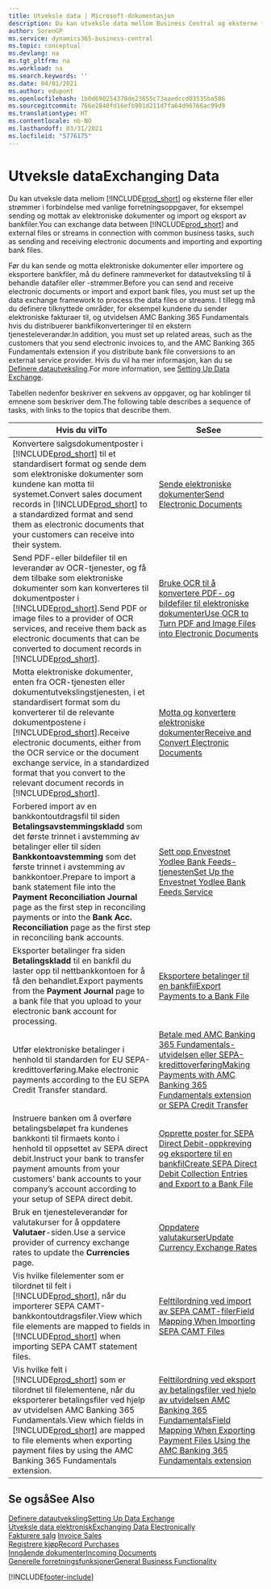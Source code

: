 ```yaml
---
title: Utveksle data | Microsoft-dokumentasjon
description: Du kan utveksle data mellom Business Central og eksterne filer eller strømmer i forbindelse med vanlige forretningsoppgaver, for eksempel sending og mottak av elektroniske dokumenter og import og eksport av bankfiler.
author: SorenGP
ms.service: dynamics365-business-central
ms.topic: conceptual
ms.devlang: na
ms.tgt_pltfrm: na
ms.workload: na
ms.search.keywords: ''
ms.date: 04/01/2021
ms.author: edupont
ms.openlocfilehash: 1b0d690254378de23655c73aaedccd03535ba586
ms.sourcegitcommit: 766e2840fd16efb901d211d7fa64d96766ac99d9
ms.translationtype: HT
ms.contentlocale: nb-NO
ms.lasthandoff: 03/31/2021
ms.locfileid: "5776175"
---
```

# <a name="exchanging-data"></a><span data-ttu-id="4d82d-103">Utveksle data</span><span class="sxs-lookup"><span data-stu-id="4d82d-103">Exchanging Data</span></span>
<span data-ttu-id="4d82d-104">Du kan utveksle data mellom [!INCLUDE[prod_short](includes/prod_short.md)] og eksterne filer eller strømmer i forbindelse med vanlige forretningsoppgaver, for eksempel sending og mottak av elektroniske dokumenter og import og eksport av bankfiler.</span><span class="sxs-lookup"><span data-stu-id="4d82d-104">You can exchange data between [!INCLUDE[prod_short](includes/prod_short.md)] and external files or streams in connection with common business tasks, such as sending and receiving electronic documents and importing and exporting bank files.</span></span>  

<span data-ttu-id="4d82d-105">Før du kan sende og motta elektroniske dokumenter eller importere og eksportere bankfiler, må du definere rammeverket for datautveksling til å behandle datafiler eller -strømmer.</span><span class="sxs-lookup"><span data-stu-id="4d82d-105">Before you can send and receive electronic documents or import and export bank files, you must set up the data exchange framework to process the data files or streams.</span></span> <span data-ttu-id="4d82d-106">I tillegg må du definere tilknyttede områder, for eksempel kundene du sender elektroniske fakturaer til, og utvidelsen AMC Banking 365 Fundamentals hvis du distribuerer bankfilkonverteringer til en ekstern tjenesteleverandør.</span><span class="sxs-lookup"><span data-stu-id="4d82d-106">In addition, you must set up related areas, such as the customers that you send electronic invoices to, and the AMC Banking 365 Fundamentals extension if you distribute bank file conversions to an external service provider.</span></span> <span data-ttu-id="4d82d-107">Hvis du vil ha mer informasjon, kan du se [Definere datautveksling](across-set-up-data-exchange.md).</span><span class="sxs-lookup"><span data-stu-id="4d82d-107">For more information, see [Setting Up Data Exchange](across-set-up-data-exchange.md).</span></span>  

 <span data-ttu-id="4d82d-108">Tabellen nedenfor beskriver en sekvens av oppgaver, og har koblinger til emnene som beskriver dem.</span><span class="sxs-lookup"><span data-stu-id="4d82d-108">The following table describes a sequence of tasks, with links to the topics that describe them.</span></span>  

|<span data-ttu-id="4d82d-109">**Hvis du vil**</span><span class="sxs-lookup"><span data-stu-id="4d82d-109">**To**</span></span>|<span data-ttu-id="4d82d-110">**Se**</span><span class="sxs-lookup"><span data-stu-id="4d82d-110">**See**</span></span>|  
|------------|-------------|  
|<span data-ttu-id="4d82d-111">Konvertere salgsdokumentposter i [!INCLUDE[prod_short](includes/prod_short.md)] til et standardisert format og sende dem som elektroniske dokumenter som kundene kan motta til systemet.</span><span class="sxs-lookup"><span data-stu-id="4d82d-111">Convert sales document records in [!INCLUDE[prod_short](includes/prod_short.md)] to a standardized format and send them as electronic documents that your customers can receive into their system.</span></span>|[<span data-ttu-id="4d82d-112">Sende elektroniske dokumenter</span><span class="sxs-lookup"><span data-stu-id="4d82d-112">Send Electronic Documents</span></span>](sales-how-to-send-electronic-documents.md)|  
|<span data-ttu-id="4d82d-113">Send PDF-eller bildefiler til en leverandør av OCR-tjenester, og få dem tilbake som elektroniske dokumenter som kan konverteres til dokumentposter i [!INCLUDE[prod_short](includes/prod_short.md)].</span><span class="sxs-lookup"><span data-stu-id="4d82d-113">Send PDF or image files to a provider of OCR services, and receive them back as electronic documents that can be converted to document records in [!INCLUDE[prod_short](includes/prod_short.md)].</span></span>|[<span data-ttu-id="4d82d-114">Bruke OCR til å konvertere PDF- og bildefiler til elektroniske dokumenter</span><span class="sxs-lookup"><span data-stu-id="4d82d-114">Use OCR to Turn PDF and Image Files into Electronic Documents</span></span>](across-how-use-ocr-pdf-images-files.md)|  
|<span data-ttu-id="4d82d-115">Motta elektroniske dokumenter, enten fra OCR-tjenesten eller dokumentutvekslingstjenesten, i et standardisert format som du konverterer til de relevante dokumentpostene i [!INCLUDE[prod_short](includes/prod_short.md)].</span><span class="sxs-lookup"><span data-stu-id="4d82d-115">Receive electronic documents, either from the OCR service or the document exchange service, in a standardized format that you convert to the relevant document records in [!INCLUDE[prod_short](includes/prod_short.md)].</span></span>|[<span data-ttu-id="4d82d-116">Motta og konvertere elektroniske dokumenter</span><span class="sxs-lookup"><span data-stu-id="4d82d-116">Receive and Convert Electronic Documents</span></span>](purchasing-how-to-receive-and-convert-electronic-documents.md)|  
|<span data-ttu-id="4d82d-117">Forbered import av en bankkontoutdragsfil til siden **Betalingsavstemmingskladd** som det første trinnet i avstemming av betalinger eller til siden **Bankkontoavstemming** som det første trinnet i avstemming av bankkontoer.</span><span class="sxs-lookup"><span data-stu-id="4d82d-117">Prepare to import a bank statement file into the **Payment Reconciliation Journal** page as the first step in reconciling payments or into the **Bank Acc. Reconciliation** page as the first step in reconciling bank accounts.</span></span>|[<span data-ttu-id="4d82d-118">Sett opp Envestnet Yodlee Bank Feeds-tjenesten</span><span class="sxs-lookup"><span data-stu-id="4d82d-118">Set Up the Envestnet Yodlee Bank Feeds Service</span></span>](bank-how-setup-bank-statement-service.md)|  
|<span data-ttu-id="4d82d-119">Eksporter betalinger fra siden **Betalingskladd** til en bankfil du laster opp til nettbankkontoen for å få den behandlet.</span><span class="sxs-lookup"><span data-stu-id="4d82d-119">Export payments from the **Payment Journal** page to a bank file that you upload to your electronic bank account for processing.</span></span>|[<span data-ttu-id="4d82d-120">Eksportere betalinger til en bankfil</span><span class="sxs-lookup"><span data-stu-id="4d82d-120">Export Payments to a Bank File</span></span>](finance-make-payments-with-bank-data-conversion-service-or-sepa-credit-transfer.md#exporting-payments-to-a-bank-file)|
|<span data-ttu-id="4d82d-121">Utfør elektroniske betalinger i henhold til standarden for EU SEPA-kredittoverføring.</span><span class="sxs-lookup"><span data-stu-id="4d82d-121">Make electronic payments according to the EU SEPA Credit Transfer standard.</span></span>|[<span data-ttu-id="4d82d-122">Betale med AMC Banking 365 Fundamentals-utvidelsen eller SEPA-kredittoverføring</span><span class="sxs-lookup"><span data-stu-id="4d82d-122">Making Payments with AMC Banking 365 Fundamentals extension or SEPA Credit Transfer</span></span>](finance-make-payments-with-bank-data-conversion-service-or-sepa-credit-transfer.md)|  
|<span data-ttu-id="4d82d-123">Instruere banken om å overføre betalingsbeløpet fra kundenes bankkonti til firmaets konto i henhold til oppsettet av SEPA direct debit.</span><span class="sxs-lookup"><span data-stu-id="4d82d-123">Instruct your bank to transfer payment amounts from your customers’ bank accounts to your company’s account according to your setup of SEPA direct debit.</span></span>|[<span data-ttu-id="4d82d-124">Opprette poster for SEPA Direct Debit-oppkreving og eksportere til en bankfil</span><span class="sxs-lookup"><span data-stu-id="4d82d-124">Create SEPA Direct Debit Collection Entries and Export to a Bank File</span></span>](finance-collect-payments-with-sepa-direct-debit.md#creating-sepa-direct-debit-collection-entries-and-export-to-a-bank-file)|  
|<span data-ttu-id="4d82d-125">Bruk en tjenesteleverandør for valutakurser for å oppdatere **Valutaer**-siden.</span><span class="sxs-lookup"><span data-stu-id="4d82d-125">Use a service provider of currency exchange rates to update the **Currencies** page.</span></span>|[<span data-ttu-id="4d82d-126">Oppdatere valutakurser</span><span class="sxs-lookup"><span data-stu-id="4d82d-126">Update Currency Exchange Rates</span></span>](finance-how-update-currencies.md)|  
|<span data-ttu-id="4d82d-127">Vis hvilke filelementer som er tilordnet til felt i [!INCLUDE[prod_short](includes/prod_short.md)], når du importerer SEPA CAMT-bankkontoutdragsfiler.</span><span class="sxs-lookup"><span data-stu-id="4d82d-127">View which file elements are mapped to fields in [!INCLUDE[prod_short](includes/prod_short.md)] when importing SEPA CAMT statement files.</span></span>|[<span data-ttu-id="4d82d-128">Felttilordning ved import av SEPA CAMT-filer</span><span class="sxs-lookup"><span data-stu-id="4d82d-128">Field Mapping When Importing SEPA CAMT Files</span></span>](across-field-mapping-when-importing-sepa-camt-files.md)|  
|<span data-ttu-id="4d82d-129">Vis hvilke felt i [!INCLUDE[prod_short](includes/prod_short.md)] som er tilordnet til filelementene, når du eksporterer betalingsfiler ved hjelp av utvidelsen AMC Banking 365 Fundamentals.</span><span class="sxs-lookup"><span data-stu-id="4d82d-129">View which fields in [!INCLUDE[prod_short](includes/prod_short.md)] are mapped to file elements when exporting payment files by using the AMC Banking 365 Fundamentals extension.</span></span>|[<span data-ttu-id="4d82d-130">Felttilordning ved eksport av betalingsfiler ved hjelp av utvidelsen AMC Banking 365 Fundamentals</span><span class="sxs-lookup"><span data-stu-id="4d82d-130">Field Mapping When Exporting Payment Files Using the AMC Banking 365 Fundamentals extension</span></span>](across-field-mapping-when-exporting-payment-files-using-bank-data-conversion-service.md)|  

## <a name="see-also"></a><span data-ttu-id="4d82d-131">Se også</span><span class="sxs-lookup"><span data-stu-id="4d82d-131">See Also</span></span>  
[<span data-ttu-id="4d82d-132">Definere datautveksling</span><span class="sxs-lookup"><span data-stu-id="4d82d-132">Setting Up Data Exchange</span></span>](across-set-up-data-exchange.md)  
[<span data-ttu-id="4d82d-133">Utveksle data elektronisk</span><span class="sxs-lookup"><span data-stu-id="4d82d-133">Exchanging Data Electronically</span></span>](across-data-exchange.md)  
<span data-ttu-id="4d82d-134">[Fakturere salg](sales-how-invoice-sales.md) </span><span class="sxs-lookup"><span data-stu-id="4d82d-134">[Invoice Sales](sales-how-invoice-sales.md) </span></span>  
[<span data-ttu-id="4d82d-135">Registrere kjøp</span><span class="sxs-lookup"><span data-stu-id="4d82d-135">Record Purchases</span></span>](purchasing-how-record-purchases.md)  
[<span data-ttu-id="4d82d-136">Inngående dokumenter</span><span class="sxs-lookup"><span data-stu-id="4d82d-136">Incoming Documents</span></span>](across-income-documents.md)  
[<span data-ttu-id="4d82d-137">Generelle forretningsfunksjoner</span><span class="sxs-lookup"><span data-stu-id="4d82d-137">General Business Functionality</span></span>](ui-across-business-areas.md)  


[!INCLUDE[footer-include](includes/footer-banner.md)]